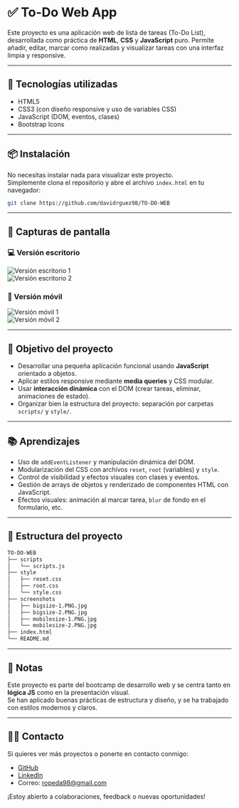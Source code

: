 # ✅ To-Do Web App

Este proyecto es una aplicación web de lista de tareas (To-Do List), desarrollada como práctica de **HTML**, **CSS** y **JavaScript** puro. Permite añadir, editar, marcar como realizadas y visualizar tareas con una interfaz limpia y responsive.

---

## 🚀 Tecnologías utilizadas

- HTML5
- CSS3 (con diseño responsive y uso de variables CSS)
- JavaScript (DOM, eventos, clases)
- Bootstrap Icons

---

## 📦 Instalación

No necesitas instalar nada para visualizar este proyecto.  
Simplemente clona el repositorio y abre el archivo `index.html` en tu navegador:

```bash
git clone https://github.com/davidrguez98/TO-DO-WEB
```

---

## 📸 Capturas de pantalla

### 💻 Versión escritorio
![Versión escritorio 1](./screenshots/bigsize-1.PNG.jpg)  
![Versión escritorio 2](./screenshots/bigsize-2.PNG.jpg)  

### 📱 Versión móvil
![Versión móvil 1](./screenshots/mobilesize-1.PNG.jpg)  
![Versión móvil 2](./screenshots/mobilesize-2.PNG.jpg)

---

## 🎯 Objetivo del proyecto

- Desarrollar una pequeña aplicación funcional usando **JavaScript** orientado a objetos.
- Aplicar estilos responsive mediante **media queries** y CSS modular.
- Usar **interacción dinámica** con el DOM (crear tareas, eliminar, animaciones de estado).
- Organizar bien la estructura del proyecto: separación por carpetas `scripts/` y `style/`.

---

## 📚 Aprendizajes

- Uso de `addEventListener` y manipulación dinámica del DOM.
- Modularización del CSS con archivos `reset`, `root` (variables) y `style`.
- Control de visibilidad y efectos visuales con clases y eventos.
- Gestión de arrays de objetos y renderizado de componentes HTML con JavaScript.
- Efectos visuales: animación al marcar tarea, `blur` de fondo en el formulario, etc.

---

## 📁 Estructura del proyecto

```bash
TO-DO-WEB
├── scripts
│   └── scripts.js
├── style
│   ├── reset.css
│   ├── root.css
│   └── style.css
├── screenshots
│   ├── bigsize-1.PNG.jpg
│   ├── bigsize-2.PNG.jpg
│   ├── mobilesize-1.PNG.jpg
│   └── mobilesize-2.PNG.jpg
├── index.html
└── README.md
```

---

## 📌 Notas

Este proyecto es parte del bootcamp de desarrollo web y se centra tanto en **lógica JS** como en la presentación visual.  
Se han aplicado buenas prácticas de estructura y diseño, y se ha trabajado con estilos modernos y claros.

---

## 👩‍💻 Contacto

Si quieres ver más proyectos o ponerte en contacto conmigo:

- [GitHub](https://github.com/davidrguez98)
- [LinkedIn](https://www.linkedin.com/in/david-rodr%C3%ADguez-p%C3%A9rez-softdev/)
- Correo: ropeda98@gmail.com

¡Estoy abierto a colaboraciones, feedback o nuevas oportunidades!
